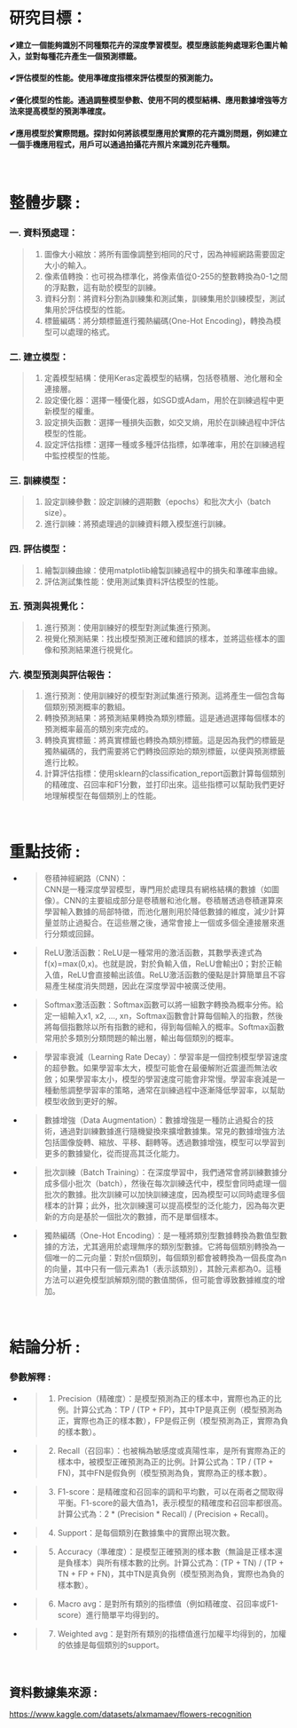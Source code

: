 研究目標：
==
 #### ✔建立一個能夠識別不同種類花卉的深度學習模型。模型應該能夠處理彩色圖片輸入，並對每種花卉產生一個預測標籤。<br>
 #### ✔評估模型的性能。使用準確度指標來評估模型的預測能力。<br>
 #### ✔優化模型的性能。通過調整模型參數、使用不同的模型結構、應用數據增強等方法來提高模型的預測準確度。<br>
 #### ✔應用模型於實際問題。探討如何將該模型應用於實際的花卉識別問題，例如建立一個手機應用程式，用戶可以通過拍攝花卉照片來識別花卉種類。<br>

<br>

整體步驟 :
==
### 一. 資料預處理：
> 1.  圖像大小縮放：將所有圖像調整到相同的尺寸，因為神經網路需要固定大小的輸入。
> 2.  像素值轉換：也可視為標準化，將像素值從0-255的整數轉換為0-1之間的浮點數，這有助於模型的訓練。
> 3.  資料分割：將資料分割為訓練集和測試集，訓練集用於訓練模型，測試集用於評估模型的性能。
> 4.  標籤編碼：將分類標籤進行獨熱編碼(One-Hot Encoding)，轉換為模型可以處理的格式。

### 二. 建立模型：
> 1.  定義模型結構：使用Keras定義模型的結構，包括卷積層、池化層和全連接層。
> 2.  設定優化器：選擇一種優化器，如SGD或Adam，用於在訓練過程中更新模型的權重。
> 3.  設定損失函數：選擇一種損失函數，如交叉熵，用於在訓練過程中評估模型的性能。
> 4.  設定評估指標：選擇一種或多種評估指標，如準確率，用於在訓練過程中監控模型的性能。

### 三. 訓練模型：
> 1.  設定訓練參數：設定訓練的週期數（epochs）和批次大小（batch size）。
> 2.  進行訓練：將預處理過的訓練資料餵入模型進行訓練。

### 四. 評估模型：
> 1.  繪製訓練曲線：使用matplotlib繪製訓練過程中的損失和準確率曲線。
> 2.  評估測試集性能：使用測試集資料評估模型的性能。

### 五. 預測與視覺化：
> 1.  進行預測：使用訓練好的模型對測試集進行預測。
> 2.  視覺化預測結果：找出模型預測正確和錯誤的樣本，並將這些樣本的圖像和預測結果進行視覺化。

### 六. 模型預測與評估報告：
> 1.  進行預測：使用訓練好的模型對測試集進行預測。這將產生一個包含每個類別預測概率的數組。
> 2.  轉換預測結果：將預測結果轉換為類別標籤。這是通過選擇每個樣本的預測概率最高的類別來完成的。
> 3.  轉換真實標籤：將真實標籤也轉換為類別標籤。這是因為我們的標籤是獨熱編碼的，我們需要將它們轉換回原始的類別標籤，以便與預測標籤進行比較。
> 4.  計算評估指標：使用sklearn的classification_report函數計算每個類別的精確度、召回率和F1分數，並打印出來。這些指標可以幫助我們更好地理解模型在每個類別上的性能。

<br>

重點技術 :
==
  * >卷積神經網路（CNN）：<br>CNN是一種深度學習模型，專門用於處理具有網格結構的數據（如圖像）。CNN的主要組成部分是卷積層和池化層。卷積層透過卷積運算來學習輸入數據的局部特徵，而池化層則用於降低數據的維度，減少計算量並防止過擬合。在這些層之後，通常會接上一個或多個全連接層來進行分類或回歸。

  * >ReLU激活函數：ReLU是一種常用的激活函數，其數學表達式為f(x)=max(0,x)。也就是說，對於負輸入值，ReLU會輸出0；對於正輸入值，ReLU會直接輸出該值。ReLU激活函數的優點是計算簡單且不容易產生梯度消失問題，因此在深度學習中被廣泛使用。

  * >Softmax激活函數：Softmax函數可以將一組數字轉換為概率分佈。給定一組輸入x1, x2, ..., xn，Softmax函數會計算每個輸入的指數，然後將每個指數除以所有指數的總和，得到每個輸入的概率。Softmax函數常用於多類別分類問題的輸出層，輸出每個類別的概率。

  * >學習率衰減（Learning Rate Decay）：學習率是一個控制模型學習速度的超參數。如果學習率太大，模型可能會在最優解附近震盪而無法收斂；如果學習率太小，模型的學習速度可能會非常慢。學習率衰減是一種動態調整學習率的策略，通常在訓練過程中逐漸降低學習率，以幫助模型收斂到更好的解。

  * >數據增強（Data Augmentation）：數據增強是一種防止過擬合的技術，通過對訓練數據進行隨機變換來擴增數據集。常見的數據增強方法包括圖像旋轉、縮放、平移、翻轉等。透過數據增強，模型可以學習到更多的數據變化，從而提高其泛化能力。

  * >批次訓練（Batch Training）：在深度學習中，我們通常會將訓練數據分成多個小批次（batch），然後在每次訓練迭代中，模型會同時處理一個批次的數據。批次訓練可以加快訓練速度，因為模型可以同時處理多個樣本的計算；此外，批次訓練還可以提高模型的泛化能力，因為每次更新的方向是基於一個批次的數據，而不是單個樣本。

  * >獨熱編碼（One-Hot Encoding）：是一種將類別型數據轉換為數值型數據的方法，尤其適用於處理無序的類別型數據。它將每個類別轉換為一個唯一的二元向量：對於n個類別，每個類別都會被轉換為一個長度為n的向量，其中只有一個元素為1（表示該類別），其餘元素都為0。這種方法可以避免模型誤解類別間的數值關係，但可能會導致數據維度的增加。

<br>

結論分析 :
==
### 參數解釋 :<br>
  * > 1.  Precision（精確度）：是模型預測為正的樣本中，實際也為正的比例。計算公式為：TP / (TP + FP)，其中TP是真正例（模型預測為正，實際也為正的樣本數），FP是假正例（模型預測為正，實際為負的樣本數）。
  * > 2.  Recall（召回率）：也被稱為敏感度或真陽性率，是所有實際為正的樣本中，被模型正確預測為正的比例。計算公式為：TP / (TP + FN)，其中FN是假負例（模型預測為負，實際為正的樣本數）。
  * > 3.  F1-score：是精確度和召回率的調和平均數，可以在兩者之間取得平衡。F1-score的最大值為1，表示模型的精確度和召回率都很高。計算公式為：2 * (Precision * Recall) / (Precision + Recall)。
  * > 4.  Support：是每個類別在數據集中的實際出現次數。
  * > 5.  Accuracy（準確度）：是模型正確預測的樣本數（無論是正樣本還是負樣本）與所有樣本數的比例。計算公式為：(TP + TN) / (TP + TN + FP + FN)，其中TN是真負例（模型預測為負，實際也為負的樣本數）。
  * > 6.  Macro avg：是對所有類別的指標值（例如精確度、召回率或F1-score）進行簡單平均得到的。
  * > 7.  Weighted avg：是對所有類別的指標值進行加權平均得到的，加權的依據是每個類別的support。

<br>

## 資料數據集來源 :

<https://www.kaggle.com/datasets/alxmamaev/flowers-recognition>


